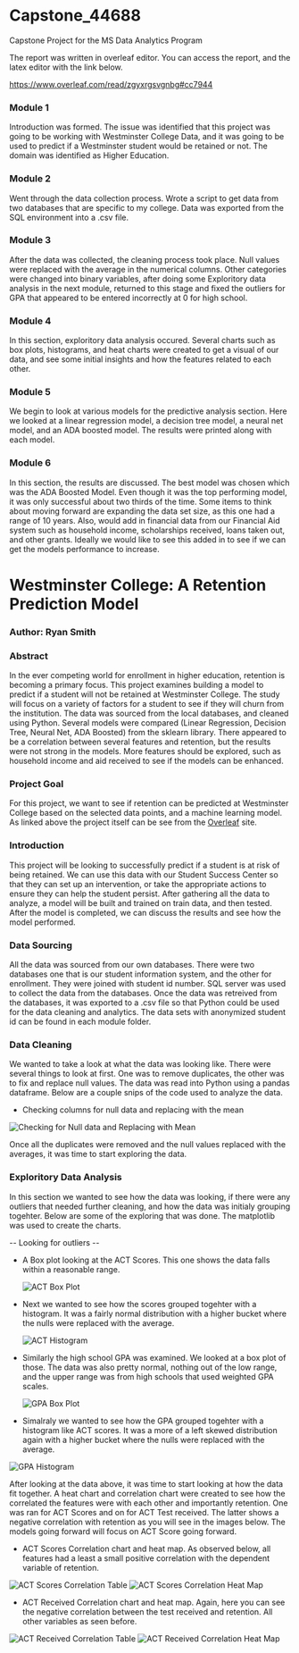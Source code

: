# Capstone_44688
Capstone Project for the MS Data Analytics Program

The report was written in overleaf editor. You can access the report, and the latex editor with the link below.

https://www.overleaf.com/read/zgyxrgsvgnbg#cc7944

### Module 1

Introduction was formed. The issue was identified that this project was going to be working with Westminster College Data, and it was going to be used to predict if a Westminster student would be retained or not. The domain was identified as Higher Education. 

### Module 2

Went through the data collection process. Wrote a script to get data from two databases that are specific to my college. Data was exported from the SQL environment into a .csv file. 

### Module 3

After the data was collected, the cleaning process took place. Null values were replaced with the average in the numerical columns. Other categories were changed into binary variables, after doing some Exploritory data analysis in the next module, returned to this stage and fixed the outliers for GPA that appeared to be entered incorrectly at 0 for high school.

### Module 4

In this section, exploritory data analysis occured. Several charts such as box plots, histograms, and heat charts were created to get a visual of our data, and see some initial insights and how the features related to each other.

### Module 5

We begin to look at various models for the predictive analysis section. Here we looked at a linear regression model, a decision tree model, a neural net model, and an ADA boosted model. The results were printed along with each model.

### Module 6

In this section, the results are discussed. The best model was chosen which was the ADA Boosted Model. Even though it was the top performing model, it was only successful about two thirds of the time. Some items to think about moving forward are expanding the data set size, as this one had a range of 10 years. Also, would add in financial data from our Financial Aid system such as household income, scholarships received, loans taken out, and other grants. Ideally we would like to see this added in to see if we can get the models performance to increase.

# Westminster College: A Retention Prediction Model

### Author: Ryan Smith

### Abstract

In the ever competing world for enrollment in higher education, retention is becoming a primary focus. This project examines building a model to predict if a student will not be retained at Westminster College. The study will focus on a variety of factors for a student to see if they will churn from the institution. The data was sourced from the local databases, and cleaned using Python. Several models were compared (Linear Regression, Decision Tree, Neural Net, ADA Boosted) from the sklearn library. There appeared to be a correlation between several features and retention, but the results were not strong in the models. More features should be explored, such as household income and aid received to see if the models can be enhanced.

### Project Goal

For this project, we want to see if retention can be predicted at Westminster College based on the selected data points, and a machine learning model. As linked above the project itself can be see from the [Overleaf](https://www.overleaf.com/read/zgyxrgsvgnbg#cc7944) site.

### Introduction

This project will be looking to successfully predict if a student is at risk of being retained. We can use this data with our Student Success Center so that they can set up an intervention, or take the appropriate actions to ensure they can help the student persist. After gathering all the data to analyze, a model will be built and trained on train data, and then tested. After the model is completed, we can discuss the results and see how the model performed. 

### Data Sourcing

All the data was sourced from our own databases. There were two databases one that is our student information system, and the other for enrollment. They were joined with student id number. SQL server was used to collect the data from the databases. Once the data was retreived from the databases, it was exported to a .csv file so that Python could be used for the data cleaning and analytics. The data sets with anonymized student id can be found in each module folder. 

### Data Cleaning

We wanted to take a look at what the data was looking like. There were several things to look at first. One was to remove duplicates, the other was to fix and replace null values. The data was read into Python using a pandas dataframe. Below are a couple snips of the code used to analyze the data. 

* Checking columns for null data and replacing with the mean
  
![Checking for Null data and Replacing with Mean](./Images/NullData.png)

Once all the duplicates were removed and the null values replaced with the averages, it was time to start exploring the data.

### Exploritory Data Analysis

In this section we wanted to see how the data was looking, if there were any outliers that needed further cleaning, and how the data was initialy grouping togehter. Below are some of the exploring that was done. The matplotlib was used to create the charts. 

-- Looking for outliers --
* A Box plot looking at the ACT Scores. This one shows the data falls within a reasonable range.

  ![ACT Box Plot](./Images/ACTBoxplot.JPG)

* Next we wanted to see how the scores grouped togehter with a histogram. It was a fairly normal distribution with a higher bucket where the nulls were replaced with the average.

  ![ACT Histogram](./Images/ACTHistogram.JPG)

* Similarly the high school GPA was examined. We looked at a box plot of those. The data was also pretty normal, nothing out of the low range, and the upper range was from high schools that used weighted GPA scales.

  ![GPA Box Plot](./Images/GPABoxplot.JPG)

* Simalraly we wanted to see how the GPA grouped togehter with a histogram like ACT scores. It was a more of a left skewed distribution again with a higher bucket where the nulls were replaced with the average.

![GPA Histogram](./Images/GPAHistogram.JPG)

After looking at the data above, it was time to start looking at how the data fit together. A heat chart and correlation chart were created to see how the correlated the features were with each other and importantly retention. One was ran for ACT Scores and on for ACT Test received. The latter shows a negative correlation with retention as you will see in the images below. The models going forward will focus on ACT Score going forward.

* ACT Scores Correlation chart and heat map. As observed below, all features had a least a small positive correlation with the dependent variable of retention.

![ACT Scores Correlation Table](./Images/ACTScoreCorr.JPG)
![ACT Scores Correlation Heat Map](./Images/ACTScoresCorrChart.JPG)

* ACT Received Correlation chart and heat map. Again, here you can see the negative correlation between the test received and retention. All other variables as seen before.

![ACT Received Correlation Table](./Images/ACTReceivedCorr.JPG)
![ACT Received Correlation Heat Map](./Images/ACTReceivedCorrChart.JPG)
  
  

